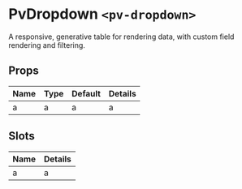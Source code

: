 # PvDropdown `<pv-dropdown>`
A responsive, generative table for rendering data, with custom field rendering and filtering.

## Props
|Name|Type|Default|Details|
|---|---|---|---|
|a|a|a|a|

## Slots
|Name|Details|
|---|---|
|a|a|
